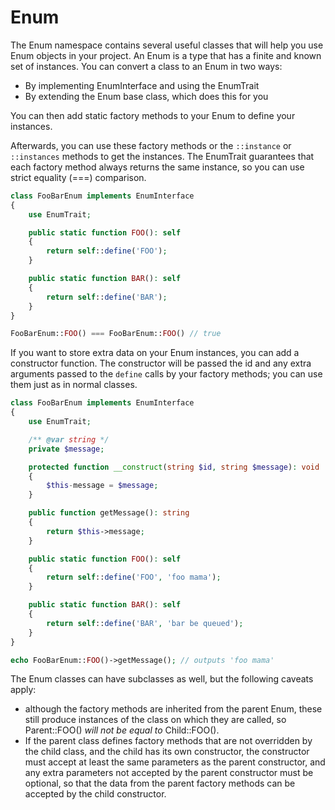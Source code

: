 Enum
====

The Enum namespace contains several useful classes that will help you use Enum objects in your project.
An Enum is a type that has a finite and known set of instances.
You can convert a class to an Enum in two ways:
- By implementing EnumInterface and using the EnumTrait
- By extending the Enum base class, which does this for you

You can then add static factory methods to your Enum to define your instances.

Afterwards, you can use these factory methods or the `::instance` or `::instances` methods to get the instances.
The EnumTrait guarantees that each factory method always returns the same instance, so you can use
strict equality (===) comparison.

```php
class FooBarEnum implements EnumInterface
{
    use EnumTrait;

    public static function FOO(): self
    {
        return self::define('FOO');
    }

    public static function BAR(): self
    {
        return self::define('BAR');
    }
}

FooBarEnum::FOO() === FooBarEnum::FOO() // true
```

If you want to store extra data on your Enum instances, you can add a constructor function.
The constructor will be passed the id and any extra arguments passed to the `define` calls by
your factory methods; you can use them just as in normal classes.


```php
class FooBarEnum implements EnumInterface
{
    use EnumTrait;

    /** @var string */
    private $message;

    protected function __construct(string $id, string $message): void
    {
        $this-message = $message;
    }

    public function getMessage(): string
    {
        return $this->message;
    }

    public static function FOO(): self
    {
        return self::define('FOO', 'foo mama');
    }

    public static function BAR(): self
    {
        return self::define('BAR', 'bar be queued');
    }
}

echo FooBarEnum::FOO()->getMessage(); // outputs 'foo mama'
```

The Enum classes can have subclasses as well, but the following caveats apply:
- although the factory methods are inherited from the parent Enum, these still
  produce instances of the class on which they are called, so Parent::FOO() _will not be
  equal to_ Child::FOO().
- If the parent class defines factory methods that are not overridden by the child class,
  and the child has its own constructor, the constructor must accept at least the same
  parameters as the parent constructor, and any extra parameters not accepted by the parent
  constructor must be optional, so that the data from the parent factory methods can be
  accepted by the child constructor.
